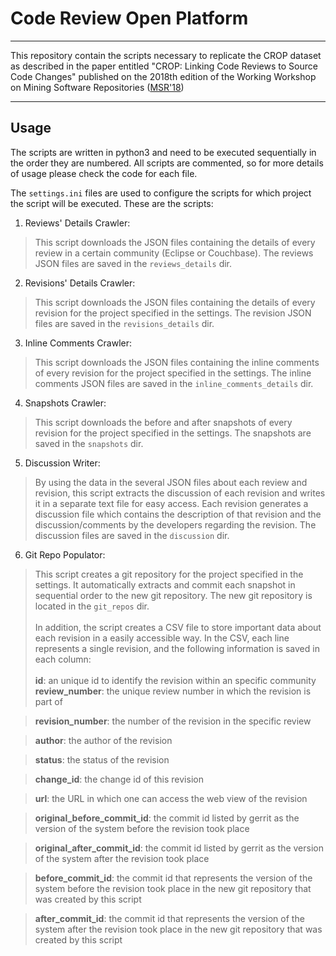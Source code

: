 # Code Review Open Platform

----
This repository contain the scripts necessary to replicate the CROP dataset as described in the paper entitled "CROP: Linking Code Reviews to Source Code Changes" published on the 2018th edition of the Working Workshop on Mining Software Repositories ([MSR'18](https://conf.researchr.org/home/msr-2018))

----
## Usage

The scripts are written in python3 and need to be executed sequentially in the order they are numbered. All scripts are commented, so for more details of usage please check the code for each file.

The `settings.ini` files are used to configure the scripts for which project the script will be executed. These are the scripts:

1. Reviews' Details Crawler:

> This script downloads the JSON files containing the details of every review in a certain community (Eclipse or Couchbase). The reviews JSON files are saved in the `reviews_details` dir.

2. Revisions' Details Crawler:

> This script downloads the JSON files containing the details of every revision for the project specified in the settings. The revision JSON files are saved in the `revisions_details` dir.

3. Inline Comments Crawler:

> This script downloads the JSON files containing the inline comments of every revision for the project specified in the settings. The inline comments JSON files are saved in the `inline_comments_details` dir.

4. Snapshots Crawler:

> This script downloads the before and after snapshots of every revision for the project specified in the settings. The snapshots are saved in the `snapshots` dir.

5. Discussion Writer:

> By using the data in the several JSON files about each review and revision, this script extracts the discussion of each revision and writes it in a separate text file for easy access. Each revision generates a discussion file which contains the description of that revision and the discussion/comments by the developers regarding the revision. The discussion files are saved in the `discussion` dir.

6. Git Repo Populator:

> This script creates a git repository for the project specified in the settings. It automatically extracts and commit each snapshot in sequential order to the new git repository. The new git repository is located in the `git_repos` dir.<br><br>
In addition, the script creates a CSV file to store important data about each revision in a easily accessible way. In the CSV, each line represents a single revision, and the following information is saved in each column:<br><br>
**id**: an unique id to identify the revision within an specific community<br>
**review_number**: the unique review number in which the revision is part of

> **revision_number**: the number of the revision in the specific review

> **author**: the author of the revision

> **status**: the status of the revision

> **change_id**: the change id of this revision

> **url**: the URL in which one can access the web view of the revision

> **original\_before\_commit_id**: the commit id listed by gerrit as the version of the system before the revision took place

> **original\_after\_commit_id**: the commit id listed by gerrit as the version of the system after the revision took place

> **before\_commit\_id**: the commit id that represents the version of the system before the revision took place in the new git repository that was created by this script

> **after\_commit\_id**: the commit id that represents the version of the system after the revision took place in the new git repository that was created by this script
